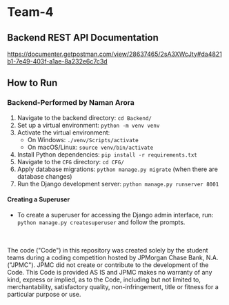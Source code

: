 # Team-4

## Backend REST API Documentation
https://documenter.getpostman.com/view/28637465/2sA3XWcJty#da4821b1-7e49-403f-a1ae-8a232e6c7c3d
 
## How to Run

### Backend-Performed by Naman Arora
1. Navigate to the backend directory: `cd Backend/`
2. Set up a virtual environment: `python -m venv venv`
3. Activate the virtual environment:
   - On Windows: `./venv/Scripts/activate`
   - On macOS/Linux: `source venv/bin/activate`
4. Install Python dependencies: `pip install -r requirements.txt`
5. Navigate to the `CFG` directory: `cd CFG/`
6. Apply database migrations: `python manage.py migrate` (when there are database changes)
7. Run the Django development server: `python manage.py runserver 8001`

#### Creating a Superuser
- To create a superuser for accessing the Django admin interface, run: `python manage.py createsuperuser` and follow the prompts.


 <br /> <br /> The code ("Code") in this repository was created solely by the student teams during a coding competition hosted by JPMorgan Chase Bank, N.A. ("JPMC"). JPMC did not create or contribute to the development of the Code. This Code is provided AS IS and JPMC makes no warranty of any kind, express or implied, as to the Code, including but not limited to, merchantability, satisfactory quality, non-infringement, title or fitness for a particular purpose or use.